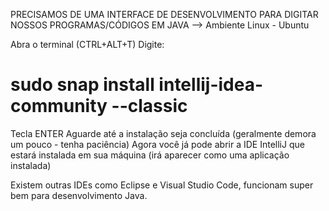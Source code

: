 PRECISAMOS DE UMA INTERFACE DE DESENVOLVIMENTO PARA DIGITAR NOSSOS PROGRAMAS/CÓDIGOS EM JAVA
--> Ambiente Linux - Ubuntu

Abra o terminal (CTRL+ALT+T)
Digite:
# sudo snap install intellij-idea-community --classic
Tecla ENTER
Aguarde até a instalação seja concluída (geralmente demora um pouco - tenha paciência)
Agora você já pode abrir a IDE IntelliJ que estará instalada em sua máquina (irá aparecer como uma aplicação instalada)

Existem outras IDEs como Eclipse e Visual Studio Code, funcionam super bem para desenvolvimento Java.
